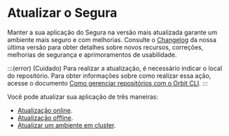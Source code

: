 # Atualizar o Segura

Manter a sua aplicação do Segura na versão mais atualizada garante um ambiente mais seguro e com melhorias. Consulte o [Changelog](/v4/docs/pt/changelog) da nossa última versão para obter detalhes sobre novos recursos, correções, melhorias de segurança e aprimoramentos de usabilidade.

:::(error) (Cuidado)
Para realizar a atualização, é necessário indicar o local do repositório. Para obter informações sobre como realizar essa ação, acesse o documento [Como gerenciar repositórios com o Orbit CLI](/v4/docs/pt/how-to-manage-repositories-with-orbit-cli).
:::

Você pode atualizar sua aplicação de três maneiras:

* [Atualização online](/v4/docs/pt/installation-how-to-update-Segura-online).
* [Atualização offline](/v4/docs/pt/how-to-update-Segura-offline).
* [Atualizar um ambiente em cluster](/v4/docs/pt/installation-how-to-update-cluster).
